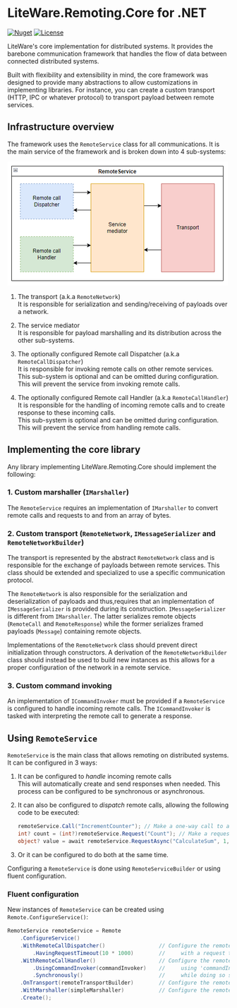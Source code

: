 # LiteWare.Remoting.Core for .NET

[![Nuget](https://img.shields.io/nuget/v/LiteWare.Remoting.Core)](https://www.nuget.org/packages/LiteWare.Remoting.Core)
[![License](https://img.shields.io/github/license/samsam07/LiteWare.Remoting.Core-dotnet)](https://github.com/samsam07/LiteWare.Remoting.Core-dotnet/blob/master/LICENSE)

LiteWare's core implementation for distributed systems.
It provides the barebone communication framework that handles the flow of data between connected distributed systems.

Built with flexibility and extensibility in mind, the core framework was designed to provide many abstractions to allow customizations in implementing libraries.
For instance, you can create a custom transport (HTTP, IPC or whatever protocol) to transport payload between remote services.

## Infrastructure overview

The framework uses the `RemoteService` class for all communications.
It is the main service of the framework and is broken down into 4 sub-systems:

![RemoteServie overview](docs/images/RemoteService-Overview.png)

1. The transport (a.k.a `RemoteNetwork`)  
   It is responsible for serialization and sending/receiving of payloads over a network.

2. The service mediator  
   It is responsible for payload marshalling and its distribution across the other sub-systems.

3. The optionally configured Remote call Dispatcher (a.k.a `RemoteCallDispatcher`)  
   It is responsible for invoking remote calls on other remote services.  
   This sub-system is optional and can be omitted during configuration. This will prevent the service from invoking remote calls.

4. The optionally configured Remote call Handler (a.k.a `RemoteCallHandler`)  
   It is responsible for the handling of incoming remote calls and to create response to these incoming calls.  
   This sub-system is optional and can be omitted during configuration. This will prevent the service from handling remote calls.

## Implementing the core library

Any library implementing LiteWare.Remoting.Core should implement the following:

### 1. Custom marshaller (`IMarshaller`)

The `RemoteService` requires an implementation of `IMarshaller` to convert remote calls and requests to and from an array of bytes.

### 2. Custom transport (`RemoteNetwork`, `IMessageSerializer` and `RemoteNetworkBuilder`)

The transport is represented by the abstract `RemoteNetwork` class and is responsible for the exchange of payloads between remote services.
This class should be extended and specialized to use a specific communication protocol.

The `RemoteNetwork` is also responsible for the serialization and deserialization of payloads and thus,requires that an implementation of `IMessageSerializer` is provided during its construction.
`IMessageSerializer` is different from `IMarshaller`. The latter serializes remote objects (`RemoteCall` and `RemoteResponse`) while the former serializes framed payloads (`Message`) containing remote objects.

Implementations of the `RemoteNetwork` class should prevent direct initialization through constructors.
A derivation of the `RemoteNetworkBuilder` class should instead be used to build new instances as this allows for a proper configuration of the network in a remote service.

### 3. Custom command invoking

An implementation of `ICommandInvoker` must be provided if a `RemoteService` is configured to handle incoming remote calls.
The `ICommandInvoker` is tasked with interpreting the remote call to generate a response.

## Using `RemoteService`

`RemoteService` is the main class that allows remoting on distributed systems. It can be configured in 3 ways:

1. It can be configured to *handle* incoming remote calls  
   This will automatically create and send responses when needed. This process can be configured to be synchronous or asynchronous.

2. It can also be configured to *dispatch* remote calls, allowing the following code to be executed:

   ``` csharp
   remoteService.Call("IncrementCounter"); // Make a one-way call to a remote service
   int? count = (int?)remoteService.Request("Count"); // Make a request and synchronously await for a response
   object? value = await remoteService.RequestAsync("CalculateSum", 1, 2, 3); // Make a request and asynchronously await for a response
   ```

3. Or it can be configured to do both at the same time.

Configuring a `RemoteService` is done using `RemoteServiceBuilder` or using fluent configuration.

### Fluent configuration

New instances of `RemoteService` can be created using `Remote.ConfigureService()`:

``` csharp
RemoteService remoteService = Remote
    .ConfigureService()
    .WithRemoteCallDispatcher()                 // Configure the remote service to dispatch calls or requests
        .HavingRequestTimeout(10 * 1000)        //     with a request timeout of 10sec.
    .WithRemoteCallHandler()                    // Configure the remote serviec to handle remote calls or requests
        .UsingCommandInvoker(commandInvoker)    //     using 'commandInvoker' to handle the received calls or requests
        .Synchronously()                        //     while doing so synchronously.
    .OnTransport(remoteTransportBuilder)        // Configure the remote service to use the transport built from 'remoteTransportBuilder'
    .WithMarshaller(simpleMarshaller)           // Configure the remote service to use a simple marshaller
    .Create();
```
